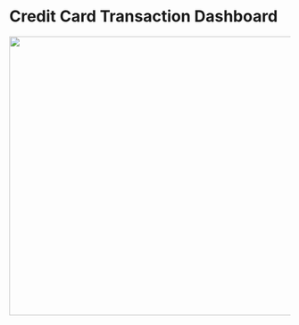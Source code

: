 
# Credit Card Transaction Dashboard 

<a href="../../" target="_blank"><img src="https://raw.githubusercontent.com/akash-2410/PowerBI-Repos/master/Screenshot 2024-06-06 123301.png" height="500" width="1200"></a>
